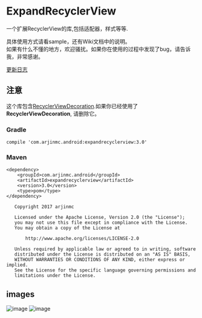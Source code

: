 # ExpandRecyclerView
一个扩展RecyclerView的库,包括适配器，样式等等.

具体使用方式请看sample，还有Wiki文档中的说明。  
如果有什么不懂的地方，欢迎骚扰。如果你在使用的过程中发现了bug，请告诉我，非常感谢。

[更新日志](NEWS_CN.md)

## 注意

这个库包含[RecyclerViewDecoration](https://github.com/arjinmc/RecyclerViewDecoration).如果你已经使用了<strong>RecyclerViewDecoration</strong>, 请删除它。

### Gradle
```code
compile 'com.arjinmc.android:expandrecyclerview:3.0'
```

### Maven
```code
<dependency>
    <groupId>com.arjinmc.android</groupId>
    <artifactId>expandrecyclerview</artifactId>
    <version>3.0</version>
    <type>pom</type>
</dependency>
```

```code
   Copyright 2017 arjinmc

   Licensed under the Apache License, Version 2.0 (the "License");
   you may not use this file except in compliance with the License.
   You may obtain a copy of the License at

       http://www.apache.org/licenses/LICENSE-2.0

   Unless required by applicable law or agreed to in writing, software
   distributed under the License is distributed on an "AS IS" BASIS,
   WITHOUT WARRANTIES OR CONDITIONS OF ANY KIND, either express or implied.
   See the License for the specific language governing permissions and
   limitations under the License.
```

## images
![image](https://github.com/arjinmc/ExpandRecyclerView/blob/master/images/device-2018-04-13-174313.png)
![image](https://github.com/arjinmc/ExpandRecyclerView/blob/master/images/device-2018-04-13-174237.png)

